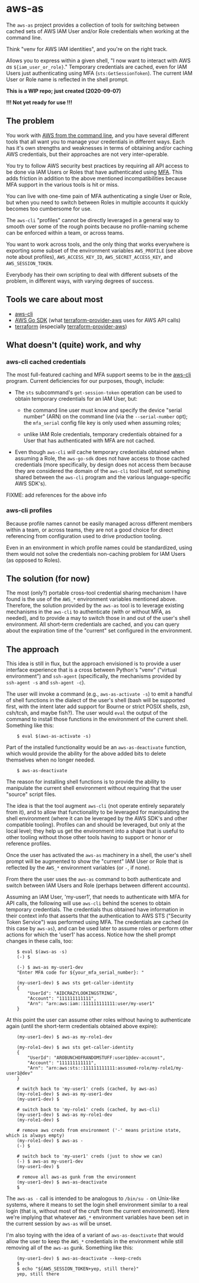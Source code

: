 # aws-as

The `aws-as` project provides a collection of tools for switching between
cached sets of AWS IAM User and/or Role credentials when working at the
command line.

Think "venv for AWS IAM identities", and you're on the right track.

Allows you to express within a given shell, "I now want to interact with AWS
*as* `${iam_user_or_role}`." Temporary credentials are cached, even for IAM
Users just authenticating using MFA (`sts:GetSessionToken`). The current IAM
User or Role name is reflected in the shell prompt.


**This is a WIP repo; just created (2020-09-07)**

**!!! Not yet ready for use !!!**


## The problem

You work with [AWS from the command line][aws-cli-site], and you have several
different tools that all want you to manage your credentials in different
ways. Each has it's own strengths and weaknesses in terms of obtaining and/or
caching AWS credentials, but their approaches are not very inter-operable.

You try to follow AWS security best practices by requiring all API access to
be done via IAM Users or Roles that have authenticated using
[MFA][wikipedia-mfa]. This adds friction in addition to the above mentioned
incompatibilities because MFA support in the various tools is hit or miss.

You can live with one-time pain of MFA authenticating a single User or Role,
but when you need to switch between Roles in multiple accounts it quickly
becomes too cumbersome for use.

The `aws-cli` "profiles" cannot be directly leveraged in a general way to
smooth over some of the rough points because no profile-naming scheme can be
enforced within a team, or across teams.

You want to work across tools, and the only thing that works everywhere is
exporting some subset of the environment variables `AWS_PROFILE` (see above
note about profiles), `AWS_ACCESS_KEY_ID`, `AWS_SECRET_ACCESS_KEY`, and
`AWS_SESSION_TOKEN`.

Everybody has their own scripting to deal with different subsets of the
problem, in different ways, with varying degrees of success.


## Tools we care about most

   * [aws-cli][aws-cli-gh]
   * [AWS Go SDK][aws-sdk-go-gh]  (what [terraform-provider-aws][tf-prov-aws-gh] uses for AWS API calls)
   * [terraform][terraform-gh]    (especially [terraform-provider-aws][tf-prov-aws-gh])


## What doesn't (quite) work, and why

### aws-cli cached credentials

The most full-featured caching and MFA support seems to be in the
[aws-cli][aws-cli-gh] program. Current deficiencies for our purposes, though,
include:

   * The `sts` subcommand's `get-session-token` operation can be used to
     obtain temporary credentials for an IAM User, but:

      * the command line user must know and specify the device "serial number"
        (ARN) on the command line (via the `--serial-number` opt); the
        `mfa_serial` config file key is only used when assuming roles;

      * unlike IAM Role credentials, temporary credentials obtained for a User
        that has authenticated with MFA are not cached.

   * Even though `aws-cli` *will* cache temporary credentials obtained when
     assuming a Role, the `aws-go-sdk` does not have access to those cached
     credentials (more specifically, by design does not access them because
     they are considered the domain of the `aws-cli` tool itself, not
     something shared between the `aws-cli` program and the various
     language-specific AWS SDK's).

FIXME: add references for the above info


### aws-cli profiles

Because profile names cannot be easily managed across different members within
a team, or across teams, they are not a good choice for direct referencing
from configuration used to drive production tooling.

Even in an environment in which profile names could be standardized, using
them would not solve the credentials non-caching problem for IAM Users (as
opposed to Roles).


## The solution (for now)

The most (only?) portable cross-tool credential sharing mechanism I have found
is the use of the `AWS_*` environment variables mentioned above. Therefore,
the solution provided by the `aws-as` tool is to leverage existing mechanisms
in the `aws-cli` to authenticate (with or without MFA, as needed), and to
provide a may to switch those in and out of the user's shell environment. All
short-term credentials are cached, and you can query about the expiration time
of the "current" set configured in the environment.


## The approach

This idea is still in flux, but the approach envisioned is to provide a user
interface experience that is a cross between Python's "venv" ("virtual
environment") and `ssh-agent` (specifically, the mechanisms provided by
`ssh-agent -s` and `ssh-agent -c`).

The user will invoke a command (e.g., `aws-as-activate -s`) to emit a handful
of shell functions in the dialect of the user's shell (bash will be supported
first, with the intent later add support for Bourne or strict POSIX shells,
zsh, csh/tcsh, and maybe fish?). The user would `eval` the output of the
command to install those functions in the environment of the current
shell. Something like this:

```
    $ eval $(aws-as-activate -s)
```

Part of the installed functionality would be an `aws-as-deactivate` function,
which would provide the ability for the above added bits to delete themselves
when no longer needed.

```
    $ aws-as-deactivate
```

The reason for installing shell functions is to provide the ability to
manipulate the current shell environment without requiring that the user
"source" script files.

The idea is that the tool augment `aws-cli` (not operate entirely separately
from it), and to allow that functionality to be leveraged for manipulating the
shell environment (where it can be leveraged by the AWS SDK's and other
compatible tooling). Profiles can and should be leveraged, but only at the
local level; they help us get the environment into a shape that is useful to
other tooling without those other tools having to support or honor or
reference profiles.

Once the user has activated the `aws-as` machinery in a shell, the user's
shell prompt will be augmented to show the "current" IAM User or Role that is
reflected by the `AWS_*` environment variables (or `-`, if none).

From there the user uses the `aws-as` command to both authenticate and switch
between IAM Users and Role (perhaps between different accounts).

Assuming an IAM User, 'my-user1', that needs to authenticate with MFA for API
calls, the following will use `aws-cli` behind the scenes to obtain temporary
credentials. The credentials thus obtained have information in their context
info that asserts that the authentication to AWS STS ("Security Token
Service") was performed using MFA. The credentials are cached (in this case by
`aws-as`), and can be used later to assume roles or perform other actions for
which the 'user1' has access. Notice how the shell prompt changes in these
calls, too:

```
    $ eval $(aws-as -s)
    (-) $

    (-) $ aws-as my-user1-dev
    "Enter MFA code for ${your_mfa_serial_number}: "

    (my-user1-dev) $ aws sts get-caller-identity
    {
        "UserId": "AIDCRAZYLOOKINGSTRING",
        "Account": "111111111111",
        "Arn": "arn:aws:iam::111111111111:user/my-user1"
    }
```

At this point the user can assume other roles without having to authenticate
again (until the short-term credentials obtained above expire):
```
    (my-user1-dev) $ aws-as my-role1-dev

    (my-role1-dev) $ aws sts get-caller-identity
    {
        "UserId": "AROBUNCHOFRANDOMSTUFF:user1@dev-account",
        "Account": "111111111111",
        "Arn": "arn:aws:sts::111111111111:assumed-role/my-role1/my-user1@dev"
    }

    # switch back to 'my-user1' creds (cached, by aws-as)
    (my-role1-dev) $ aws-as my-user1-dev
    (my-user1-dev) $

    # switch back to 'my-role1' creds (cached, by aws-cli)
    (my-user1-dev) $ aws-as my-role1-dev
    (my-role1-dev) $

    # remove aws creds from environment ('-' means pristine state, which is always empty)
    (my-role1-dev) $ aws-as -
    (-) $

    # switch back to 'my-user1' creds (just to show we can)
    (-) $ aws-as my-user1-dev
    (my-user1-dev) $

    # remove all aws-as gunk from the environment
    (my-user1-dev) $ aws-as-deactivate
    $
```

The `aws-as -` call is intended to be analogous to `/bin/su -` on Unix-like
systems, where it means to set the login shell environment similar to a real
login (that is, without most of the cruft from the current environment). Here
we're implying that whatever `AWS_*` environment variables have been set in
the current session by `aws-as` will be unset.

I'm also toying with the idea of a variant of `aws-as-deactivate` that would
allow the user to keep the `AWS_*` credentials in the environment while still
removing all of the `aws-as` gunk. Something like this:

```
    (my-user1-dev) $ aws-as-deactivate --keep-creds
    $
    $ echo "${AWS_SESSION_TOKEN+yep, still there}"
    yep, still there
```


[Aws-cli-gh]:     https://github.com/aws/aws-cli          "GitHub repo: aws/aws-cli"
[aws-cli-site]:   https://aws.amazon.com/cli/             "AWS command line interface"
[aws-sdk-go-gh]:  https://github.com/aws/aws-sdk-go       "GitHub repo: aws/aws-go-sdk"
[terraform-gh]:   https://github.com/hashicorp/terraform  "GitHub repo: hashicorp/terraform"

[tf-prov-aws-gh]:  https://github.com/terraform-providers/terraform-provider-aws  "GitHub repo: terraform-providers/terraform-provider-aws"
[wikipedia-mfa]:   https://en.wikipedia.org/wiki/Multi-factor_authentication      "wikipedia.org: Multi-factor authentication"
